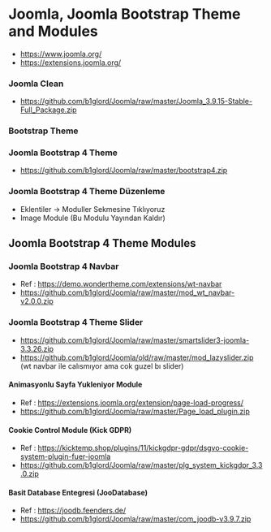 # Joomla, Joomla Bootstrap Theme and Modules #
- https://www.joomla.org/
- https://extensions.joomla.org/

### Joomla Clean
- https://github.com/b1glord/Joomla/raw/master/Joomla_3.9.15-Stable-Full_Package.zip


### Bootstrap Theme

### Joomla Bootstrap 4 Theme
- https://github.com/b1glord/Joomla/raw/master/bootstrap4.zip

### Joomla Bootstrap 4 Theme Düzenleme
- Eklentiler -> Moduller Sekmesine Tıklıyoruz
- Image Module (Bu Modulu Yayından Kaldır)


## Joomla Bootstrap 4 Theme Modules

### Joomla Bootstrap 4 Navbar
- Ref : https://demo.wondertheme.com/extensions/wt-navbar
- https://github.com/b1glord/Joomla/raw/master/mod_wt_navbar-v2.0.0.zip

### Joomla Bootstrap 4 Theme Slider
- https://github.com/b1glord/Joomla/raw/master/smartslider3-joomla-3.3.26.zip
- https://github.com/b1glord/Joomla/old/raw/master/mod_lazyslider.zip (wt navbar ile calısmıyor ama cok guzel bı slider)

#### Animasyonlu Sayfa Yukleniyor Module
- Ref : https://extensions.joomla.org/extension/page-load-progress/
- https://github.com/b1glord/Joomla/raw/master/Page_load_plugin.zip

#### Cookie Control Module (Kick GDPR)
- Ref : https://kicktemp.shop/plugins/11/kickgdpr-gdpr/dsgvo-cookie-system-plugin-fuer-joomla
- https://github.com/b1glord/Joomla/raw/master/plg_system_kickgdpr_3.3.0.zip

#### Basit Database Entegresi (JooDatabase)
- Ref : https://joodb.feenders.de/
- https://github.com/b1glord/Joomla/raw/master/com_joodb-v3.9.7.zip
